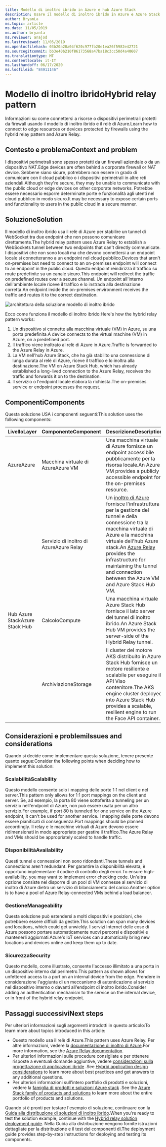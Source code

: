 ```yaml
---
title: Modello di inoltro ibrido in Azure e hub Azure Stack
description: Usare il modello di inoltro ibrido in Azure e Azure Stack hub per connettersi alle risorse perimetrali protette da firewall.
author: BryanLa
ms.topic: article
ms.date: 11/05/2019
ms.author: bryanla
ms.reviewer: anajod
ms.lastreviewed: 11/05/2019
ms.openlocfilehash: 03b20a20a04f620c977fb20e1ea26f5982e42721
ms.sourcegitcommit: bb3e40b210f86173568a47ba18c3cc50d4a40607
ms.translationtype: MT
ms.contentlocale: it-IT
ms.lasthandoff: 06/17/2020
ms.locfileid: "84911146"
---
```

# <a name="hybrid-relay-pattern"></a><span data-ttu-id="f7f76-103">Modello di inoltro ibrido</span><span class="sxs-lookup"><span data-stu-id="f7f76-103">Hybrid relay pattern</span></span>

<span data-ttu-id="f7f76-104">Informazioni su come connettersi a risorse o dispositivi perimetrali protetti da firewall usando il modello di inoltro ibrido e il relè di Azure.</span><span class="sxs-lookup"><span data-stu-id="f7f76-104">Learn how to connect to edge resources or devices protected by firewalls using the hybrid relay pattern and Azure Relay.</span></span>

## <a name="context-and-problem"></a><span data-ttu-id="f7f76-105">Contesto e problema</span><span class="sxs-lookup"><span data-stu-id="f7f76-105">Context and problem</span></span>

<span data-ttu-id="f7f76-106">I dispositivi perimetrali sono spesso protetti da un firewall aziendale o da un dispositivo NAT.</span><span class="sxs-lookup"><span data-stu-id="f7f76-106">Edge devices are often behind a corporate firewall or NAT device.</span></span> <span data-ttu-id="f7f76-107">Sebbene siano sicure, potrebbero non essere in grado di comunicare con il cloud pubblico o i dispositivi perimetrali in altre reti aziendali.</span><span class="sxs-lookup"><span data-stu-id="f7f76-107">Although they're secure, they may be unable to communicate with the public cloud or edge devices on other corporate networks.</span></span> <span data-ttu-id="f7f76-108">Potrebbe essere necessario esporre determinate porte e funzionalità agli utenti nel cloud pubblico in modo sicuro.</span><span class="sxs-lookup"><span data-stu-id="f7f76-108">It may be necessary to expose certain ports and functionality to users in the public cloud in a secure manner.</span></span>

## <a name="solution"></a><span data-ttu-id="f7f76-109">Soluzione</span><span class="sxs-lookup"><span data-stu-id="f7f76-109">Solution</span></span>

<span data-ttu-id="f7f76-110">Il modello di inoltro ibrido usa il relè di Azure per stabilire un tunnel di WebSocket tra due endpoint che non possono comunicare direttamente.</span><span class="sxs-lookup"><span data-stu-id="f7f76-110">The hybrid relay pattern uses Azure Relay to establish a WebSockets tunnel between two endpoints that can't directly communicate.</span></span> <span data-ttu-id="f7f76-111">I dispositivi che non sono locali ma che devono connettersi a un endpoint locale si connetteranno a un endpoint nel cloud pubblico.</span><span class="sxs-lookup"><span data-stu-id="f7f76-111">Devices that aren't on-premises but need to connect to an on-premises endpoint will connect to an endpoint in the public cloud.</span></span> <span data-ttu-id="f7f76-112">Questo endpoint reindirizza il traffico su route predefinite su un canale sicuro.</span><span class="sxs-lookup"><span data-stu-id="f7f76-112">This endpoint will redirect the traffic on predefined routes over a secure channel.</span></span> <span data-ttu-id="f7f76-113">Un endpoint all'interno dell'ambiente locale riceve il traffico e lo instrada alla destinazione corretta.</span><span class="sxs-lookup"><span data-stu-id="f7f76-113">An endpoint inside the on-premises environment receives the traffic and routes it to the correct destination.</span></span>

![architettura della soluzione modello di inoltro ibrido](media/pattern-hybrid-relay/solution-architecture.png)

<span data-ttu-id="f7f76-115">Ecco come funziona il modello di inoltro ibrido:</span><span class="sxs-lookup"><span data-stu-id="f7f76-115">Here's how the hybrid relay pattern works:</span></span>

1. <span data-ttu-id="f7f76-116">Un dispositivo si connette alla macchina virtuale (VM) in Azure, su una porta predefinita.</span><span class="sxs-lookup"><span data-stu-id="f7f76-116">A device connects to the virtual machine (VM) in Azure, on a predefined port.</span></span>
2. <span data-ttu-id="f7f76-117">Il traffico viene inoltrato al relè di Azure in Azure.</span><span class="sxs-lookup"><span data-stu-id="f7f76-117">Traffic is forwarded to the Azure Relay in Azure.</span></span>
3. <span data-ttu-id="f7f76-118">La VM nell'hub Azure Stack, che ha già stabilito una connessione di lunga durata al relè di Azure, riceve il traffico e lo inoltra alla destinazione.</span><span class="sxs-lookup"><span data-stu-id="f7f76-118">The VM on Azure Stack Hub, which has already established a long-lived connection to the Azure Relay, receives the traffic and forwards it on to the destination.</span></span>
4. <span data-ttu-id="f7f76-119">Il servizio o l'endpoint locale elabora la richiesta.</span><span class="sxs-lookup"><span data-stu-id="f7f76-119">The on-premises service or endpoint processes the request.</span></span>

## <a name="components"></a><span data-ttu-id="f7f76-120">Componenti</span><span class="sxs-lookup"><span data-stu-id="f7f76-120">Components</span></span>

<span data-ttu-id="f7f76-121">Questa soluzione USA i componenti seguenti:</span><span class="sxs-lookup"><span data-stu-id="f7f76-121">This solution uses the following components:</span></span>

| <span data-ttu-id="f7f76-122">Livello</span><span class="sxs-lookup"><span data-stu-id="f7f76-122">Layer</span></span> | <span data-ttu-id="f7f76-123">Componente</span><span class="sxs-lookup"><span data-stu-id="f7f76-123">Component</span></span> | <span data-ttu-id="f7f76-124">Descrizione</span><span class="sxs-lookup"><span data-stu-id="f7f76-124">Description</span></span> |
|----------|-----------|-------------|
| <span data-ttu-id="f7f76-125">Azure</span><span class="sxs-lookup"><span data-stu-id="f7f76-125">Azure</span></span> | <span data-ttu-id="f7f76-126">Macchina virtuale di Azure</span><span class="sxs-lookup"><span data-stu-id="f7f76-126">Azure VM</span></span> | <span data-ttu-id="f7f76-127">Una macchina virtuale di Azure fornisce un endpoint accessibile pubblicamente per la risorsa locale.</span><span class="sxs-lookup"><span data-stu-id="f7f76-127">An Azure VM provides a publicly accessible endpoint for the on-premises resource.</span></span> |
| | <span data-ttu-id="f7f76-128">Servizio di inoltro di Azure</span><span class="sxs-lookup"><span data-stu-id="f7f76-128">Azure Relay</span></span> | <span data-ttu-id="f7f76-129">Un [inoltro di Azure](/azure/azure-relay/) fornisce l'infrastruttura per la gestione del tunnel e della connessione tra la macchina virtuale di Azure e la macchina virtuale dell'hub Azure stack.</span><span class="sxs-lookup"><span data-stu-id="f7f76-129">An [Azure Relay](/azure/azure-relay/) provides the infrastructure for maintaining the tunnel and connection between the Azure VM and Azure Stack Hub VM.</span></span>|
| <span data-ttu-id="f7f76-130">Hub Azure Stack</span><span class="sxs-lookup"><span data-stu-id="f7f76-130">Azure Stack Hub</span></span> | <span data-ttu-id="f7f76-131">Calcolo</span><span class="sxs-lookup"><span data-stu-id="f7f76-131">Compute</span></span> | <span data-ttu-id="f7f76-132">Una macchina virtuale Azure Stack Hub fornisce il lato server del tunnel di inoltro ibrido.</span><span class="sxs-lookup"><span data-stu-id="f7f76-132">An Azure Stack Hub VM provides the server-side of the Hybrid Relay tunnel.</span></span> |
| | <span data-ttu-id="f7f76-133">Archiviazione</span><span class="sxs-lookup"><span data-stu-id="f7f76-133">Storage</span></span> | <span data-ttu-id="f7f76-134">Il cluster del motore AKS distribuito in Azure Stack Hub fornisce un motore resiliente e scalabile per eseguire il API Viso contenitore.</span><span class="sxs-lookup"><span data-stu-id="f7f76-134">The AKS engine cluster deployed into Azure Stack Hub provides a scalable, resilient engine to run the Face API container.</span></span>|

## <a name="issues-and-considerations"></a><span data-ttu-id="f7f76-135">Considerazioni e problemi</span><span class="sxs-lookup"><span data-stu-id="f7f76-135">Issues and considerations</span></span>

<span data-ttu-id="f7f76-136">Quando si decide come implementare questa soluzione, tenere presente quanto segue:</span><span class="sxs-lookup"><span data-stu-id="f7f76-136">Consider the following points when deciding how to implement this solution:</span></span>

### <a name="scalability"></a><span data-ttu-id="f7f76-137">Scalabilità</span><span class="sxs-lookup"><span data-stu-id="f7f76-137">Scalability</span></span>

<span data-ttu-id="f7f76-138">Questo modello consente solo i mapping delle porte 1:1 nel client e nel server.</span><span class="sxs-lookup"><span data-stu-id="f7f76-138">This pattern only allows for 1:1 port mappings on the client and server.</span></span> <span data-ttu-id="f7f76-139">Se, ad esempio, la porta 80 viene sottoferita a tunneling per un servizio nell'endpoint di Azure, non può essere usata per un altro servizio.</span><span class="sxs-lookup"><span data-stu-id="f7f76-139">For example, if port 80 is tunneled for one service on the Azure endpoint, it can't be used for another service.</span></span> <span data-ttu-id="f7f76-140">I mapping delle porte devono essere pianificati di conseguenza.</span><span class="sxs-lookup"><span data-stu-id="f7f76-140">Port mappings should be planned accordingly.</span></span> <span data-ttu-id="f7f76-141">Il relay e le macchine virtuali di Azure devono essere ridimensionati in modo appropriato per gestire il traffico.</span><span class="sxs-lookup"><span data-stu-id="f7f76-141">The Azure Relay and VMs should be appropriately scaled to handle traffic.</span></span>

### <a name="availability"></a><span data-ttu-id="f7f76-142">Disponibilità</span><span class="sxs-lookup"><span data-stu-id="f7f76-142">Availability</span></span>

<span data-ttu-id="f7f76-143">Questi tunnel e connessioni non sono ridondanti.</span><span class="sxs-lookup"><span data-stu-id="f7f76-143">These tunnels and connections aren't redundant.</span></span> <span data-ttu-id="f7f76-144">Per garantire la disponibilità elevata, è opportuno implementare il codice di controllo degli errori.</span><span class="sxs-lookup"><span data-stu-id="f7f76-144">To ensure high-availability, you may want to implement error checking code.</span></span> <span data-ttu-id="f7f76-145">Un'altra opzione consiste nel disporre di un pool di VM connesse al servizio di inoltro di Azure dietro un servizio di bilanciamento del carico.</span><span class="sxs-lookup"><span data-stu-id="f7f76-145">Another option is to have a pool of Azure Relay-connected VMs behind a load balancer.</span></span>

### <a name="manageability"></a><span data-ttu-id="f7f76-146">Gestione</span><span class="sxs-lookup"><span data-stu-id="f7f76-146">Manageability</span></span>

<span data-ttu-id="f7f76-147">Questa soluzione può estendersi a molti dispositivi e posizioni, che potrebbero essere difficili da gestire.</span><span class="sxs-lookup"><span data-stu-id="f7f76-147">This solution can span many devices and locations, which could get unwieldy.</span></span> <span data-ttu-id="f7f76-148">I servizi Internet delle cose di Azure possono portare automaticamente nuovi percorsi e dispositivi e mantenerli aggiornati.</span><span class="sxs-lookup"><span data-stu-id="f7f76-148">Azure's IoT services can automatically bring new locations and devices online and keep them up to date.</span></span>

### <a name="security"></a><span data-ttu-id="f7f76-149">Sicurezza</span><span class="sxs-lookup"><span data-stu-id="f7f76-149">Security</span></span>

<span data-ttu-id="f7f76-150">Questo modello, come illustrato, consente l'accesso illimitato a una porta in un dispositivo interno dal perimetro.</span><span class="sxs-lookup"><span data-stu-id="f7f76-150">This pattern as shown allows for unfettered access to a port on an internal device from the edge.</span></span> <span data-ttu-id="f7f76-151">Prendere in considerazione l'aggiunta di un meccanismo di autenticazione al servizio nel dispositivo interno o davanti all'endpoint di inoltro ibrido.</span><span class="sxs-lookup"><span data-stu-id="f7f76-151">Consider adding an authentication mechanism to the service on the internal device, or in front of the hybrid relay endpoint.</span></span>

## <a name="next-steps"></a><span data-ttu-id="f7f76-152">Passaggi successivi</span><span class="sxs-lookup"><span data-stu-id="f7f76-152">Next steps</span></span>

<span data-ttu-id="f7f76-153">Per ulteriori informazioni sugli argomenti introdotti in questo articolo:</span><span class="sxs-lookup"><span data-stu-id="f7f76-153">To learn more about topics introduced in this article:</span></span>

- <span data-ttu-id="f7f76-154">Questo modello usa il relè di Azure.</span><span class="sxs-lookup"><span data-stu-id="f7f76-154">This pattern uses Azure Relay.</span></span> <span data-ttu-id="f7f76-155">Per altre informazioni, vedere la [documentazione di inoltro di Azure](/azure/azure-relay/).</span><span class="sxs-lookup"><span data-stu-id="f7f76-155">For more information, see the [Azure Relay documentation](/azure/azure-relay/).</span></span>
- <span data-ttu-id="f7f76-156">Per ulteriori informazioni sulle procedure consigliate e per ottenere risposte a eventuali domande aggiuntive, vedere [considerazioni sulla progettazione di applicazioni ibride](overview-app-design-considerations.md) .</span><span class="sxs-lookup"><span data-stu-id="f7f76-156">See [Hybrid application design considerations](overview-app-design-considerations.md) to learn more about best practices and get answers to any additional questions.</span></span>
- <span data-ttu-id="f7f76-157">Per ulteriori informazioni sull'intero portfolio di prodotti e soluzioni, vedere la [famiglia di prodotti e soluzioni Azure stack](/azure-stack) .</span><span class="sxs-lookup"><span data-stu-id="f7f76-157">See the [Azure Stack family of products and solutions](/azure-stack) to learn more about the entire portfolio of products and solutions.</span></span>

<span data-ttu-id="f7f76-158">Quando si è pronti per testare l'esempio di soluzione, continuare con la [Guida alla distribuzione di soluzioni di inoltro ibrido](https://aka.ms/hybridrelaydeployment).</span><span class="sxs-lookup"><span data-stu-id="f7f76-158">When you're ready to test the solution example, continue with the [Hybrid relay solution deployment guide](https://aka.ms/hybridrelaydeployment).</span></span> <span data-ttu-id="f7f76-159">Nella Guida alla distribuzione vengono fornite istruzioni dettagliate per la distribuzione e il test dei componenti di.</span><span class="sxs-lookup"><span data-stu-id="f7f76-159">The deployment guide provides step-by-step instructions for deploying and testing its components.</span></span>